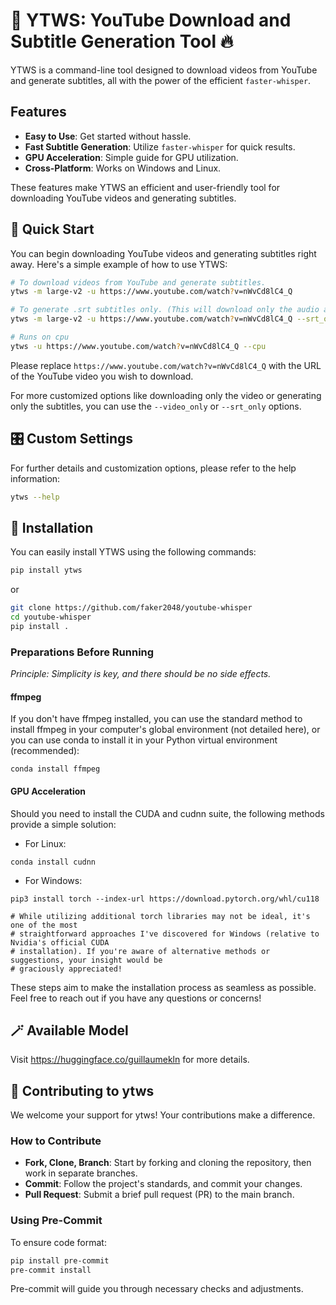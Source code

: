 # 🎥 YTWS: YouTube Download and Subtitle Generation Tool 🔥

YTWS is a command-line tool designed to download videos from YouTube and generate subtitles, all with the power of the efficient `faster-whisper`.


## Features

- **Easy to Use**: Get started without hassle.
- **Fast Subtitle Generation**: Utilize `faster-whisper` for quick results.
- **GPU Acceleration**: Simple guide for GPU utilization.
- **Cross-Platform**: Works on Windows and Linux.

These features make YTWS an efficient and user-friendly tool for downloading YouTube videos and generating subtitles.

## 🚀 Quick Start
You can begin downloading YouTube videos and generating subtitles right away. Here's a simple example of how to use YTWS:

```bash
# To download videos from YouTube and generate subtitles.
ytws -m large-v2 -u https://www.youtube.com/watch?v=nWvCd8lC4_Q 
```

```bash
# To generate .srt subtitles only. (This will download only the audio and delete it after transcribing)
ytws -m large-v2 -u https://www.youtube.com/watch?v=nWvCd8lC4_Q --srt_only
```

```bash
# Runs on cpu
ytws -u https://www.youtube.com/watch?v=nWvCd8lC4_Q --cpu
```

Please replace `https://www.youtube.com/watch?v=nWvCd8lC4_Q` with the URL of the YouTube video you wish to download.

For more customized options like downloading only the video or generating only the subtitles, you can use the `--video_only` or `--srt_only` options.

## 🎛️ Custom Settings
For further details and customization options, please refer to the help information:

```bash
ytws --help
```

## 💽 Installation
You can easily install YTWS using the following commands:

```bash
pip install ytws
```
or 
```bash
git clone https://github.com/faker2048/youtube-whisper
cd youtube-whisper
pip install .
```

### Preparations Before Running

_Principle: Simplicity is key, and there should be no side effects._

#### ffmpeg
If you don't have ffmpeg installed, you can use the standard method to install ffmpeg in your computer's global environment (not detailed here), or you can use conda to install it in your Python virtual environment (recommended):
```
conda install ffmpeg
```
#### GPU Acceleration
Should you need to install the CUDA and cudnn suite, the following methods provide a simple solution:
- For Linux:
```
conda install cudnn
```
- For Windows:
```
pip3 install torch --index-url https://download.pytorch.org/whl/cu118

# While utilizing additional torch libraries may not be ideal, it's one of the most 
# straightforward approaches I've discovered for Windows (relative to Nvidia's official CUDA 
# installation). If you're aware of alternative methods or suggestions, your insight would be 
# graciously appreciated!
```

These steps aim to make the installation process as seamless as possible. Feel free to reach out if you have any questions or concerns!

## 🪄 Available Model

Visit https://huggingface.co/guillaumekln for more details.

## 🌟 Contributing to ytws

We welcome your support for ytws! Your contributions make a difference.

### How to Contribute
- **Fork, Clone, Branch**: Start by forking and cloning the repository, then work in separate branches.
- **Commit**: Follow the project's standards, and commit your changes.
- **Pull Request**: Submit a brief pull request (PR) to the main branch.

### Using Pre-Commit
To ensure code format:

```bash
pip install pre-commit
pre-commit install
```

Pre-commit will guide you through necessary checks and adjustments.
